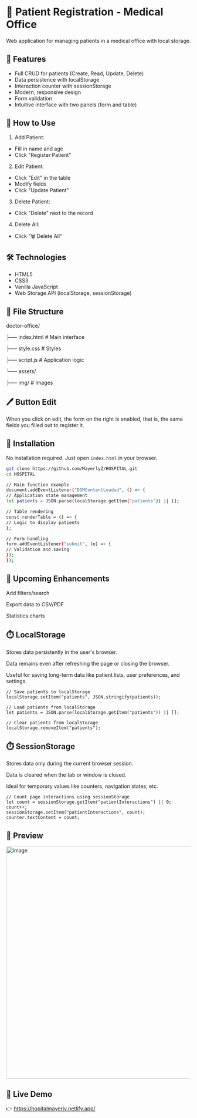 # 🏥 Patient Registration - Medical Office

Web application for managing patients in a medical office with local storage.

## 🌟 Features

- Full CRUD for patients (Create, Read, Update, Delete)
- Data persistence with localStorage
- Interaction counter with sessionStorage
- Modern, responsive design
- Form validation
- Intuitive interface with two panels (form and table)

## 🚀 How to Use

1. Add Patient:
- Fill in name and age
- Click "Register Patient"

2. Edit Patient:
- Click "Edit" in the table
- Modify fields
- Click "Update Patient"

3. Delete Patient:
- Click "Delete" next to the record

4. Delete All:
- Click "🗑️ Delete All"

## 🛠 Technologies

- HTML5
- CSS3
- Vanilla JavaScript
- Web Storage API (localStorage, sessionStorage)

## 📂 File Structure

doctor-office/

├── index.html # Main interface

├── style.css # Styles

├── script.js # Application logic

└── assets/

├── img/ # Images

##  🖊️  Button Edit
When you click on edit, the form on the right is enabled, that is, the same fields you filled out to register it.


## 🔧 Installation

No installation required. Just open `index.html` in your browser.

```bash
git clone https://github.com/MayerlyZ/HOSPITAL.git
cd HOSPITAL

// Main function example
document.addEventListener("DOMContentLoaded", () => {
// Application state management
let patients = JSON.parse(localStorage.getItem("patients")) || [];

// Table rendering
const renderTable = () => {
// Logic to display patients
};

// Form handling
form.addEventListener("submit", (e) => {
// Validation and saving
});
});

```

## 📌 Upcoming Enhancements

Add filters/search

Export data to CSV/PDF

Statistics charts

## ⏱️ LocalStorage
Stores data persistently in the user's browser.

Data remains even after refreshing the page or closing the browser.

Useful for saving long-term data like patient lists, user preferences, and settings.

```
// Save patients to localStorage
localStorage.setItem("patients", JSON.stringify(patients));

// Load patients from localStorage
let patients = JSON.parse(localStorage.getItem("patients")) || [];

// Clear patients from localStorage
localStorage.removeItem("patients"); 

```
## ⏱️ SessionStorage
Stores data only during the current browser session.

Data is cleared when the tab or window is closed.

Ideal for temporary values like counters, navigation states, etc.
```
// Count page interactions using sessionStorage
let count = sessionStorage.getItem("patientInteractions") || 0;
count++;
sessionStorage.setItem("patientInteractions", count);
counter.textContent = count;

```
## 📸 Preview
<img width="1285" height="632" alt="image" src="https://github.com/user-attachments/assets/6ff3a1b9-45a8-4ac8-ac66-e1607ccd5ba7" />




## 🔗 Live Demo

👉 https://hopitalmayerly.netlify.app/


